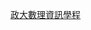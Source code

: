 [政大數理資訊學程](https://www.facebook.com/groups/159902691120219)
<a href="http://www.youtube.com/watch?v=jNQXAC9IVRw" target="_blank">

